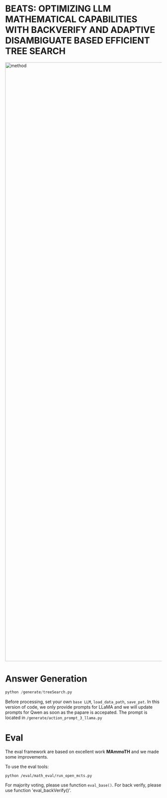 # BEATS: OPTIMIZING LLM MATHEMATICAL CAPABILITIES WITH BACKVERIFY AND ADAPTIVE DISAMBIGUATE BASED EFFICIENT TREE SEARCH

<img width="1919" alt="method" src="https://github.com/user-attachments/assets/0298f0ac-48d1-4ef6-ac49-75d5b18138ae">


# Answer Generation

```python
python /generate/treeSearch.py
```
Before processing, set your own `base LLM`, `load_data_path`, `save_pat`.
In this version of code, we only provide prompts for LLaMA and we will update prompts for Qwen as soon as the papare is accepated.
The prompt is located in `/generate/action_prompt_3_llama.py`

# Eval
The eval framework are based on excellent work **MAmmoTH** and we made some improvements. 

To use the eval tools:
```
python /eval/math_eval/run_open_mcts.py
```

For majority voting, please use function `eval_base()`.
For back verify, please use function 'eval_backVerify()'.
